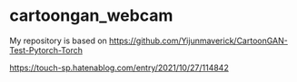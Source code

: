 # cartoongan_webcam

My repository is based on https://github.com/Yijunmaverick/CartoonGAN-Test-Pytorch-Torch


https://touch-sp.hatenablog.com/entry/2021/10/27/114842
